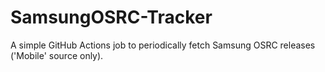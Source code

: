 # SamsungOSRC-Tracker
A simple GitHub Actions job to periodically fetch Samsung OSRC releases ('Mobile' source only).
